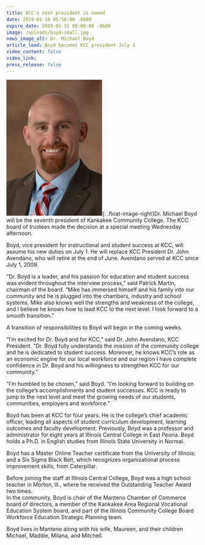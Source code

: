 ```yaml
---
title: KCC's next president is named
date: 2019-01-18 05:58:00 -0600
expire_date: 2019-01-31 00:00:00 -0600
image: /uploads/boyd-small.jpg
news_image_alt: Dr. Michael Boyd
article_lead: Boyd becomes KCC president July 1
video_content: false
video_link:
press_release: false
---
```


![](/uploads/boyd-small-2.jpg){: .float-image-right}Dr. Michael Boyd will be the seventh president of Kankakee Community College. The KCC board of trustees made the decision at a special meeting Wednesday afternoon.

Boyd, vice president for instructional and student success at KCC, will assume his new duties on July 1. He will replace KCC President Dr. John Avendano, who will retire at the end of June. Avendano served at KCC since July 1, 2009.

“Dr. Boyd is a leader, and his passion for education and student success was evident throughout the interview process,” said Patrick Martin, chairman of the board. “Mike has immersed himself and his family into our community and he is plugged into the chambers, industry and school systems. Mike also knows well the strengths and weakness of the college, and I believe he knows how to lead KCC to the next level. I look forward to a smooth transition.”

A transition of responsibilities to Boyd will begin in the coming weeks.

“I’m excited for Dr. Boyd and for KCC,” said Dr. John Avendano, KCC President. “Dr. Boyd fully understands the mission of the community college and he is dedicated to student success. Moreover, he knows KCC’s role as an economic engine for our local workforce and our region I have complete confidence in Dr. Boyd and his willingness to strengthen KCC for our community.”

“I’m humbled to be chosen,” said Boyd. “I’m looking forward to building on the college’s accomplishments and student successes. KCC is ready to jump to the next level and meet the growing needs of our students, communities, employers and workforce.”

Boyd has been at KCC for four years. He is the college’s chief academic officer, leading all aspects of student curriculum development, learning outcomes and faculty development. Previously, Boyd was a professor and administrator for eight years at Illinois Central College in East Peoria. Boyd holds a Ph.D. in English studies from Illinois State University in Normal.

Boyd has a Master Online Teacher certificate from the University of Illinois; and a Six Sigma Black Belt, which recognizes organizational process improvement skills, from Caterpillar.

Before joining the staff at Illinois Central College, Boyd was a high school teacher in Morton, Ill., where he received the Outstanding Teacher Award two times.<br>In the community, Boyd is chair of the Manteno Chamber of Commerce board of directors, a member of the Kankakee Area Regional Vocational Education System board, and part of the Illinois Community College Board Workforce Education Strategic Planning team.

Boyd lives in Manteno along with his wife, Maureen, and their children Michael, Maddie, Milana, and Mitchell.